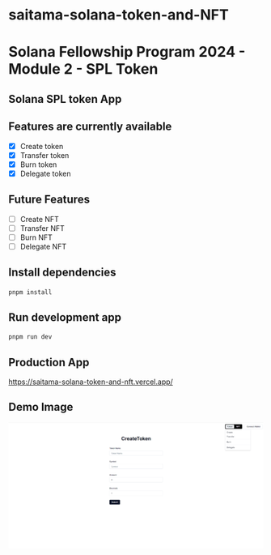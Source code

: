 # saitama-solana-token-and-NFT

# Solana Fellowship Program 2024 - Module 2 - SPL Token 

## Solana SPL token App

## Features are currently available 
- [x] Create token 
- [x] Transfer token
- [x] Burn token
- [x] Delegate token 

## Future Features
- [ ] Create NFT
- [ ] Transfer NFT
- [ ] Burn NFT
- [ ] Delegate NFT

## Install dependencies

```bash
pnpm install
```

## Run development app

```bash
pnpm run dev
```

## Production App
https://saitama-solana-token-and-nft.vercel.app/

## Demo Image
![alt text](image.png)